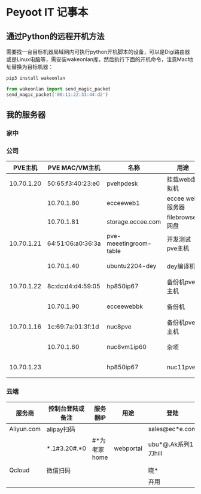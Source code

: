 # Peyoot IT 记事本

通过Python的远程开机方法
---
需要找一台目标机器局域网内可执行python开机脚本的设备，可以是Digi路由器或是Linux电脑等，需安装wakeonlan库，然后执行下面的开机命令，注意Mac地址替换为目标机器：

```python
pip3 install wakeonlan

from wakeonlan import send_magic_packet
send_magic_packet('00:11:22:33:44:d2')
```

## 我的服务器

### 家中
### 公司
| PVE主机 | PVE MAC/VM主机 | 名称 | 用途 | 登陆 |
|---------|---------|---------|---------|---------|
| 10.70.1.20 | 50:65:f3:40:23:e0 | pvehpdesk | 挂载web虚拟机 | r@.k系列1刀hill |
|  | 10.70.1.80 | ecceeweb1 | eccee web服务器 | rob*@.k系列 |
|  | 10.70.1.81| storage.eccee.com | filebrowser网盘 | 单元格 3 |
| 10.70.1.21 | 64:51:06:a0:36:3a | pve-meeetingroom-table | 开发测试pve主机 | r@.k系列1刀hill |
|  | 10.70.1.40 | ubuntu2204-dey | dey编译机 | r@.k系列1刀hill |
| 10.70.1.22 | 8c:dc:d4:d4:59:05 | hp850ip67 | 备份机pve主机 | r@.k系列1刀hill |
|  | 10.70.1.90 | ecceewebbk | 备份机 | r@.k系列1刀hill |
| 10.70.1.16 | 1c:69:7a:01:3f:1d | nuc8pve | 备份机pve主机 | r@.k系列1刀hill |
|  | 10.70.1.60 | nuc8vm1ip60 | 杂项 | r@.k系列 |
| 10.70.1.23 |  | hp850ip67 | nuc11pve | r@.k系列1刀hill |

### 云端 
| 服务商 | 控制台登陆或备注 | 服务器IP | 用途 | 登陆 |
|---------|---------|---------|---------|---------|
| Aliyun.com | alipay扫码 | |  | sales@ec*e.com |
|  | *.1#3.20#.*0 | #*为老家home | webportal | ubu*@.Ak系列1刀hill |
|  | |  |  |  |
| Qcloud | 微信扫码 |  |  | 晓* |
|  |  |  | | 弃用 |